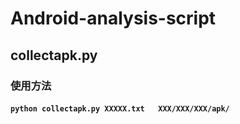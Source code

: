 # Android-analysis-script
## collectapk.py
### 使用方法
#### `python collectapk.py XXXXX.txt   XXX/XXX/XXX/apk/`
